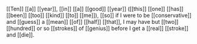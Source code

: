 [[Ten]] [[a]] [[year]], [[in]] [[a]] [[good]] [[year]] ([[this]] [[one]] [[has]] [[been]] [[too]] [[kind]] [[to]] [[me]]), [[so]] if I were to be [[conservative]] and [[guess]] a [[mean]] [[of]] [[half]] [[that]], I may have but [[two]] [[hundred]] or so [[strokes]] of [[genius]] before I get a [[real]] [[stroke]] and [[die]].
